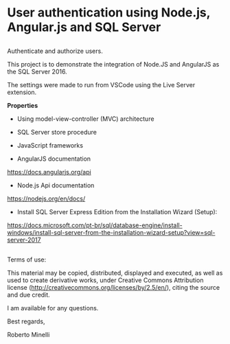 # User authentication using Node.js, Angular.js and SQL Server

##
Authenticate and authorize users.

This project is to demonstrate the integration of Node.JS and AngularJS as the SQL Server 2016.

The settings were made to run from VSCode using the Live Server extension.

__Properties__
* Using model-view-controller (MVC) architecture
* SQL Server store procedure
* JavaScript frameworks

* AngularJS documentation

https://docs.angularjs.org/api

* Node.js Api documentation 

https://nodejs.org/en/docs/

* Install SQL Server Express Edition from the Installation Wizard (Setup):

https://docs.microsoft.com/pt-br/sql/database-engine/install-windows/install-sql-server-from-the-installation-wizard-setup?view=sql-server-2017

##
Terms of use:
 
This material may be copied, distributed, displayed and executed, as well as used to create derivative works,
 under Creative Commons Attribution license (http://creativecommons.org/licenses/by/2.5/en/), citing the source
 and due credit.

 I am available for any questions.

 Best regards, 

 Roberto Minelli
